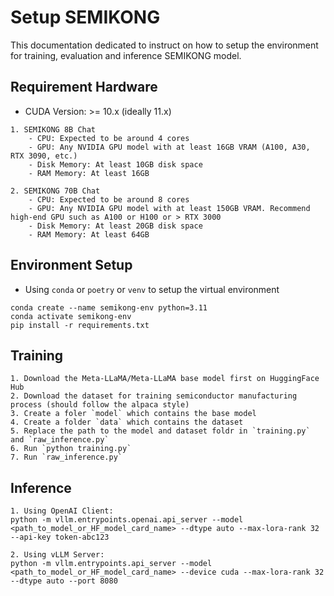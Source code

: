# Setup SEMIKONG

This documentation dedicated to instruct on how to setup the environment for training, evaluation and inference SEMIKONG model.

## Requirement Hardware
- CUDA Version: >= 10.x (ideally 11.x)
~~~
1. SEMIKONG 8B Chat
    - CPU: Expected to be around 4 cores
    - GPU: Any NVIDIA GPU model with at least 16GB VRAM (A100, A30, RTX 3090, etc.)
    - Disk Memory: At least 10GB disk space
    - RAM Memory: At least 16GB

2. SEMIKONG 70B Chat
    - CPU: Expected to be around 8 cores
    - GPU: Any NVIDIA GPU model with at least 150GB VRAM. Recommend high-end GPU such as A100 or H100 or > RTX 3000
    - Disk Memory: At least 20GB disk space
    - RAM Memory: At least 64GB
~~~

## Environment Setup

- Using `conda` or `poetry` or `venv` to setup the virtual environment
~~~
conda create --name semikong-env python=3.11
conda activate semikong-env
pip install -r requirements.txt
~~~

## Training
~~~
1. Download the Meta-LLaMA/Meta-LLaMA base model first on HuggingFace Hub
2. Download the dataset for training semiconductor manufacturing process (should follow the alpaca style)
3. Create a foler `model` which contains the base model
4. Create a folder `data` which contains the dataset
5. Replace the path to the model and dataset foldr in `training.py` and `raw_inference.py`
6. Run `python training.py`
7. Run `raw_inference.py`
~~~

## Inference
~~~
1. Using OpenAI Client: 
python -m vllm.entrypoints.openai.api_server --model <path_to_model_or_HF_model_card_name> --dtype auto --max-lora-rank 32 --api-key token-abc123

2. Using vLLM Server: 
python -m vllm.entrypoints.api_server --model <path_to_model_or_HF_model_card_name> --device cuda --max-lora-rank 32 --dtype auto --port 8080
~~~